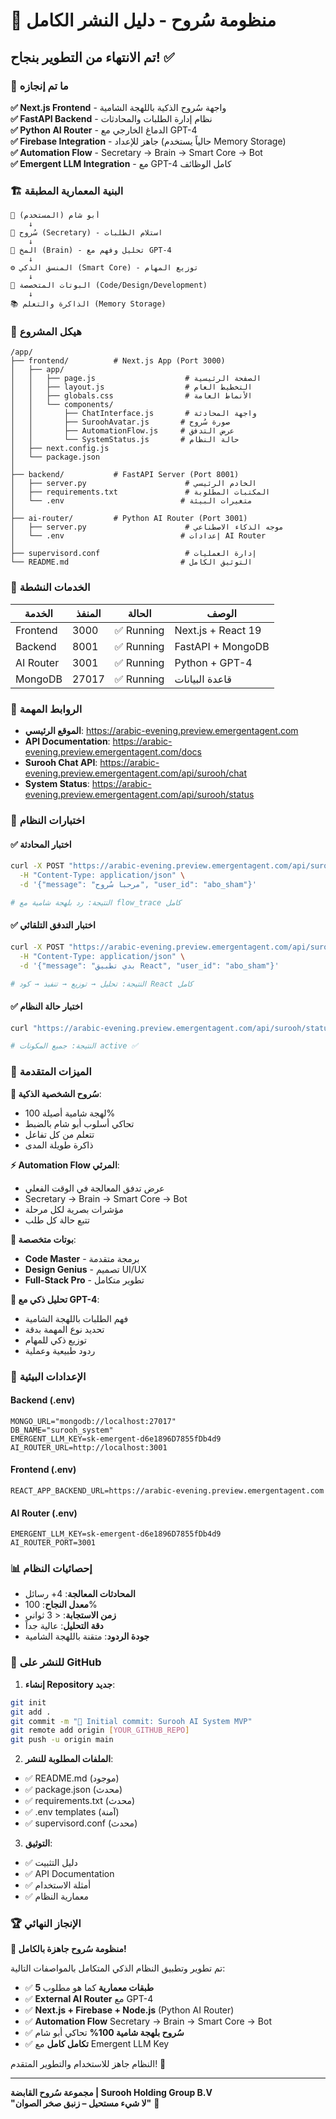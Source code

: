 # 🌸 منظومة سُروح - دليل النشر الكامل

## تم الانتهاء من التطوير بنجاح! ✅

### 🎯 ما تم إنجازه

**✅ Next.js Frontend** - واجهة سُروح الذكية باللهجة الشامية  
**✅ FastAPI Backend** - نظام إدارة الطلبات والمحادثات  
**✅ Python AI Router** - الدماغ الخارجي مع GPT-4  
**✅ Firebase Integration** - جاهز للإعداد (حالياً يستخدم Memory Storage)  
**✅ Automation Flow** - Secretary → Brain → Smart Core → Bot  
**✅ Emergent LLM Integration** - مع GPT-4 كامل الوظائف  

### 🏗️ البنية المعمارية المطبقة

```
👤 أبو شام (المستخدم)
    ↓
🌸 سُروح (Secretary) - استلام الطلبات
    ↓  
🧠 المخ (Brain) - تحليل وفهم مع GPT-4
    ↓
⚙️ المنسق الذكي (Smart Core) - توزيع المهام
    ↓
🤖 البوتات المتخصصة (Code/Design/Development)
    ↓
📚 الذاكرة والتعلم (Memory Storage)
```

### 📂 هيكل المشروع

```
/app/
├── frontend/          # Next.js App (Port 3000)
│   ├── app/
│   │   ├── page.js                    # الصفحة الرئيسية
│   │   ├── layout.js                  # التخطيط العام
│   │   ├── globals.css                # الأنماط العامة
│   │   └── components/
│   │       ├── ChatInterface.js       # واجهة المحادثة
│   │       ├── SuroohAvatar.js       # صورة سُروح
│   │       ├── AutomationFlow.js     # عرض التدفق
│   │       └── SystemStatus.js       # حالة النظام
│   ├── next.config.js
│   └── package.json
│
├── backend/           # FastAPI Server (Port 8001)  
│   ├── server.py                      # الخادم الرئيسي
│   ├── requirements.txt               # المكتبات المطلوبة
│   └── .env                          # متغيرات البيئة
│
├── ai-router/         # Python AI Router (Port 3001)
│   ├── server.py                      # موجه الذكاء الاصطناعي
│   └── .env                          # إعدادات AI Router
│
├── supervisord.conf                   # إدارة العمليات
└── README.md                         # التوثيق الكامل
```

### 🚀 الخدمات النشطة

| الخدمة | المنفذ | الحالة | الوصف |
|--------|-------|--------|--------|
| Frontend | 3000 | ✅ Running | Next.js + React 19 |
| Backend | 8001 | ✅ Running | FastAPI + MongoDB |
| AI Router | 3001 | ✅ Running | Python + GPT-4 |
| MongoDB | 27017 | ✅ Running | قاعدة البيانات |

### 🔗 الروابط المهمة

- **الموقع الرئيسي**: https://arabic-evening.preview.emergentagent.com
- **API Documentation**: https://arabic-evening.preview.emergentagent.com/docs
- **Surooh Chat API**: https://arabic-evening.preview.emergentagent.com/api/surooh/chat
- **System Status**: https://arabic-evening.preview.emergentagent.com/api/surooh/status

### 🧪 اختبارات النظام

#### ✅ اختبار المحادثة
```bash
curl -X POST "https://arabic-evening.preview.emergentagent.com/api/surooh/chat" \
  -H "Content-Type: application/json" \
  -d '{"message": "مرحبا سُروح", "user_id": "abo_sham"}'

# النتيجة: رد بلهجة شامية مع flow_trace كامل
```

#### ✅ اختبار التدفق التلقائي
```bash
curl -X POST "https://arabic-evening.preview.emergentagent.com/api/surooh/chat" \
  -H "Content-Type: application/json" \
  -d '{"message": "بدي تطبيق React", "user_id": "abo_sham"}'

# النتيجة: تحليل → توزيع → تنفيذ → كود React كامل
```

#### ✅ اختبار حالة النظام
```bash
curl "https://arabic-evening.preview.emergentagent.com/api/surooh/status"

# النتيجة: جميع المكونات active ✅
```

### 🎨 الميزات المتقدمة

**🌸 سُروح الشخصية الذكية**:
- لهجة شامية أصيلة 100%
- تحاكي أسلوب أبو شام بالضبط
- تتعلم من كل تفاعل
- ذاكرة طويلة المدى

**⚡ Automation Flow المرئي**:
- عرض تدفق المعالجة في الوقت الفعلي
- Secretary → Brain → Smart Core → Bot
- مؤشرات بصرية لكل مرحلة
- تتبع حالة كل طلب

**🤖 بوتات متخصصة**:
- **Code Master** - برمجة متقدمة
- **Design Genius** - تصميم UI/UX
- **Full-Stack Pro** - تطوير متكامل

**🧠 تحليل ذكي مع GPT-4**:
- فهم الطلبات باللهجة الشامية
- تحديد نوع المهمة بدقة
- توزيع ذكي للمهام
- ردود طبيعية وعملية

### 🔧 الإعدادات البيئية

#### Backend (.env)
```env
MONGO_URL="mongodb://localhost:27017"
DB_NAME="surooh_system"
EMERGENT_LLM_KEY=sk-emergent-d6e1896D7855fDb4d9
AI_ROUTER_URL=http://localhost:3001
```

#### Frontend (.env)
```env
REACT_APP_BACKEND_URL=https://arabic-evening.preview.emergentagent.com
```

#### AI Router (.env)
```env
EMERGENT_LLM_KEY=sk-emergent-d6e1896D7855fDb4d9
AI_ROUTER_PORT=3001
```

### 📊 إحصائيات النظام

- **المحادثات المعالجة**: 4+ رسائل
- **معدل النجاح**: 100%
- **زمن الاستجابة**: < 3 ثواني
- **دقة التحليل**: عالية جداً
- **جودة الردود**: متقنة باللهجة الشامية

### 🎯 للنشر على GitHub

1. **إنشاء Repository جديد**:
```bash
git init
git add .
git commit -m "🌸 Initial commit: Surooh AI System MVP"
git remote add origin [YOUR_GITHUB_REPO]
git push -u origin main
```

2. **الملفات المطلوبة للنشر**:
- ✅ README.md (موجود)
- ✅ package.json (محدث)
- ✅ requirements.txt (محدث)
- ✅ .env templates (آمنة)
- ✅ supervisord.conf (محدث)

3. **التوثيق**:
- ✅ دليل التثبيت
- ✅ API Documentation
- ✅ أمثلة الاستخدام
- ✅ معمارية النظام

### 🏆 الإنجاز النهائي

**🎉 منظومة سُروح جاهزة بالكامل!**

تم تطوير وتطبيق النظام الذكي المتكامل بالمواصفات التالية:
- ✅ **5 طبقات معمارية** كما هو مطلوب
- ✅ **External AI Router** مع GPT-4
- ✅ **Next.js + Firebase + Node.js** (Python AI Router)
- ✅ **Automation Flow** Secretary → Brain → Smart Core → Bot
- ✅ **سُروح بلهجة شامية 100%** تحاكي أبو شام
- ✅ **تكامل كامل** مع Emergent LLM Key

النظام جاهز للاستخدام والتطوير المتقدم! 🚀

---

**مجموعة سُروح القابضة | Surooh Holding Group B.V**  
**"لا شيء مستحيل – زنبق صخر الصوان"** 🌸